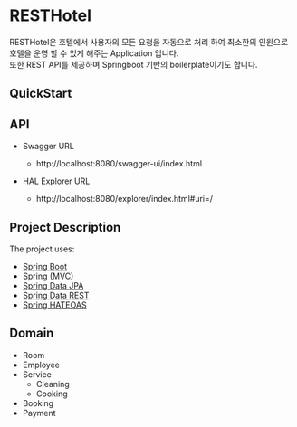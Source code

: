 # RESTHotel
RESTHotel은 호텔에서 사용자의 모든 요청을 자동으로 처리 하여 최소한의 인원으로 호텔을 운영 할 수 있게 해주는 Application 입니다.    
또한 REST API를 제공하며 Springboot 기반의 boilerplate이기도 합니다.

## QuickStart

## API
* Swagger URL   
    * http://localhost:8080/swagger-ui/index.html      
    
* HAL Explorer URL
    * http://localhost:8080/explorer/index.html#uri=/

## Project Description

The project uses:

- [Spring Boot](http://github.com/spring-projects/spring-boot)
- [Spring (MVC)](http://github.com/spring-projects/spring-framework)
- [Spring Data JPA](http://github.com/spring-projects/spring-data-jpa)
- [Spring Data REST](http://github.com/spring-projects/spring-data-rest)
- [Spring HATEOAS](http://github.com/spring-projects/spring-hateoas)


## Domain

- Room
- Employee
- Service
   - Cleaning
   - Cooking
- Booking
- Payment
